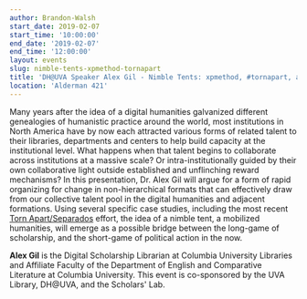 ```yaml
---
author: Brandon-Walsh
start_date: 2019-02-07
start_time: '10:00:00'
end_date: '2019-02-07'
end_time: '12:00:00'
layout: events
slug: nimble-tents-xpmethod-tornapart
title: 'DH@UVA Speaker Alex Gil - Nimble Tents: xpmethod, #tornapart, and Other Tensile Approaches to the Fourth Estate'
location: 'Alderman 421'
---
```

Many years after the idea of a digital humanities galvanized different genealogies of humanistic practice around the world, most institutions in North America have by now each attracted various forms of related talent to their libraries, departments and centers to help build capacity at the institutional level. What happens when that talent begins to collaborate across institutions at a massive scale? Or intra-institutionally guided by their own collaborative light outside established and unflinching reward mechanisms? In this presentation, Dr. Alex Gil will argue for a form of rapid organizing for change in non-hierarchical formats that can effectively draw from our collective talent pool in the digital humanities and adjacent formations. Using several specific case studies, including the most recent [Torn Apart/Separados](http://xpmethod.plaintext.in/torn-apart/volume/2/index) effort, the idea of a nimble tent, a mobilized humanities, will emerge as a possible bridge between the long-game of scholarship, and the short-game of political action in the now.

**Alex Gil** is the Digital Scholarship Librarian at Columbia University Libraries and Affiliate Faculty of the Department of English and Comparative Literature at Columbia University. This event is co-sponsored by the UVA Library, DH@UVA, and the Scholars' Lab.
